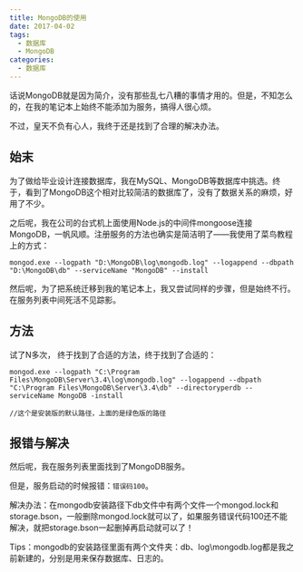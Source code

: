 ```yaml
---
title: MongoDB的使用
date: 2017-04-02
tags: 
  - 数据库
  - MongoDB
categories: 
  - 数据库
---
```


话说MongoDB就是因为简介，没有那些乱七八糟的事情才用的。但是，不知怎么的，在我的笔记本上始终不能添加为服务，搞得人很心烦。

不过，皇天不负有心人，我终于还是找到了合理的解决办法。

<!--more-->

## 始末

为了做给毕业设计连接数据库，我在MySQL、MongoDB等数据库中挑选。终于，看到了MongoDB这个相对比较简洁的数据库了，没有了数据关系的麻烦，好用了不少。

之后呢，我在公司的台式机上面使用Node.js的中间件mongoose连接MongoDB，一帆风顺。注册服务的方法也确实是简洁明了——我使用了菜鸟教程上的方式：

```
mongod.exe --logpath "D:\MongoDB\log\mongodb.log" --logappend --dbpath "D:\MongoDB\db" --serviceName "MongoDB" --install
```

然后呢，为了把系统迁移到我的笔记本上，我又尝试同样的步骤，但是始终不行。在服务列表中间死活不见踪影。

## 方法

试了N多次， 终于找到了合适的方法，终于找到了合适的：

```
mongod.exe --logpath "C:\Program Files\MongoDB\Server\3.4\log\mongodb.log" --logappend --dbpath "C:\Program Files\MongoDB\Server\3.4\db" --directoryperdb --serviceName MongoDB -install

//这个是安装版的默认路径，上面的是绿色版的路径
```

## 报错与解决

然后呢，我在服务列表里面找到了MongoDB服务。

但是，服务启动的时候报错：`错误码100`。

解决办法：在mongodb安装路径下db文件中有两个文件一个mongod.lock和storage.bson，一般删除mongod.lock就可以了，如果服务错误代码100还不能解决，就把storage.bson一起删掉再启动就可以了！

Tips：mongodb的安装路径里面有两个文件夹：db、log\mongodb.log都是我之前新建的，分别是用来保存数据库、日志的。